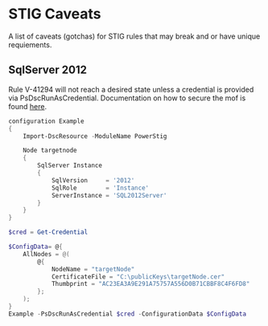 # STIG Caveats

A list of caveats (gotchas) for STIG rules that may break and or have unique requiements.

## SqlServer 2012

Rule V-41294 will not reach a desired state unless a credential is provided via PsDscRunAsCredential.
Documentation on how to secure the mof is found [here](https://docs.microsoft.com/en-us/powershell/dsc/pull-server/securemof).

```PowerShell
configuration Example
{
    Import-DscResource -ModuleName PowerStig

    Node targetnode
    {
        SqlServer Instance 
        {
            SqlVersion     = '2012'
            SqlRole        = 'Instance'
            ServerInstance = 'SQL2012Server'
        }
    }
}

$cred = Get-Credential

$ConfigData= @{
    AllNodes = @(
        @{
            NodeName = "targetNode"
            CertificateFile = "C:\publicKeys\targetNode.cer"
            Thumbprint = "AC23EA3A9E291A75757A556D0B71CBBF8C4F6FD8"
        };
    );
}
Example -PsDscRunAsCredential $cred -ConfigurationData $ConfigData